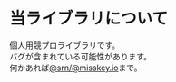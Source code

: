 # 当ライブラリについて

個人用競プロライブラリです。  
バグが含まれている可能性があります。  
何かあれば[@srn/@misskey.io](https://misskey.io/@srn)まで。  
